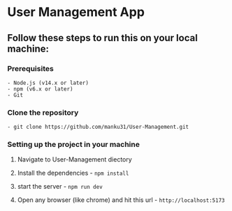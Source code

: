 # User Management App

## Follow these steps to run this on your local machine:

### Prerequisites

    - Node.js (v14.x or later)
    - npm (v6.x or later)
    - Git


### Clone the repository 
    - git clone https://github.com/manku31/User-Management.git


### Setting up the project in your machine

  1. Navigate to User-Management diectory

  2. Install the dependencies
    - `npm install`
     
  3. start the server
    - `npm run dev`
     
  4. Open any browser (like chrome) and hit this url
    - `http://localhost:5173`
  
